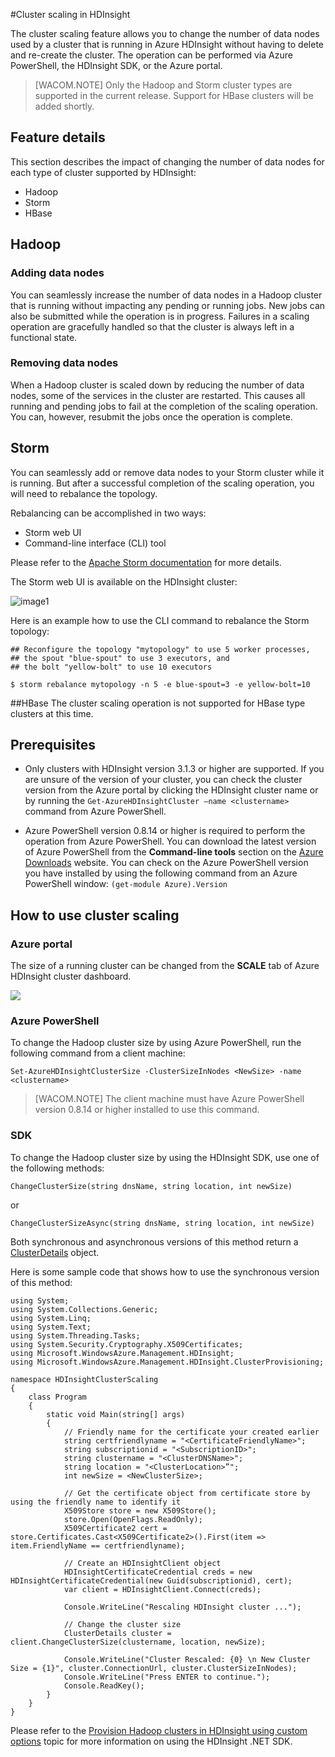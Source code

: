 <properties
   pageTitle="Cluster Scaling in HDInsight | Azure"
   description="Change the number of data nodes in a cluster that is running on HDInsight without having to delete and recreate the cluster."
   services="hdinsight"
   documentationCenter=""
   authors="bradsev"
   manager="paulettm"
   editor="cgronlun"/>

<tags
   ms.service="hdinsight"
   ms.devlang=""
   ms.topic="article"
   ms.tgt_pltfrm="na"
   ms.workload="big-data"
   ms.date="02/18/2015"
   ms.author="bradsev"/>

#Cluster scaling in HDInsight

The cluster scaling feature allows you to change the number of data nodes used by a cluster that is running in Azure HDInsight without having to delete and re-create the cluster. The operation can be performed via Azure PowerShell, the HDInsight SDK, or the Azure portal.

> [WACOM.NOTE] Only the Hadoop and Storm cluster types are supported in the current release. Support for HBase clusters will be added shortly. 

## Feature details
This section describes the impact of changing the number of data nodes for each type of cluster supported by HDInsight:

* Hadoop
* Storm
* HBase 

## Hadoop 

### Adding data nodes
You can seamlessly increase the number of data nodes in a Hadoop cluster that is running without impacting any pending or running jobs. New jobs can also be submitted while the operation is in progress. Failures in a scaling operation are gracefully handled so that the cluster is always left in a functional state.

### Removing data nodes
When a Hadoop cluster is scaled down by reducing the number of data nodes, some of the services in the cluster are restarted. This causes all running and pending jobs to fail at the completion of the scaling operation. You can, however, resubmit the jobs once the operation is complete.

## Storm
You can seamlessly add or remove data nodes to your Storm cluster while it is running. But after a successful completion of the scaling operation, you will need to rebalance the topology.

Rebalancing can be accomplished in two ways:

* Storm web UI
* Command-line interface (CLI) tool 

Please refer to the [Apache Storm documentation](http://storm.apache.org/documentation/Understanding-the-parallelism-of-a-Storm-topology.html) for more details.

The Storm web UI is available on the HDInsight cluster:

![image1](./media/hdinsight-hadoop-cluster-scaling/StormUI.png)

Here is an example how to use the CLI command to rebalance the Storm topology:

	## Reconfigure the topology "mytopology" to use 5 worker processes,
	## the spout "blue-spout" to use 3 executors, and
	## the bolt "yellow-bolt" to use 10 executors

	$ storm rebalance mytopology -n 5 -e blue-spout=3 -e yellow-bolt=10

##HBase
The cluster scaling operation is not supported for HBase type clusters at this time.

## Prerequisites

* Only clusters with HDInsight version 3.1.3 or higher are supported. If you are unsure of the version of your cluster, you can check the cluster version from the Azure portal by clicking the HDInsight cluster name or by running the `Get-AzureHDInsightCluster –name <clustername>` command from Azure PowerShell.

* Azure PowerShell version 0.8.14 or higher is required to perform the operation from Azure PowerShell. You can download the latest version of Azure PowerShell from the **Command-line tools** section on the [Azure Downloads](http://azure.microsoft.com/downloads/) website. You can check on the Azure PowerShell version you have installed by using the following command from an Azure PowerShell window: `(get-module Azure).Version`

## How to use cluster scaling

### Azure portal
The size of a running cluster can be changed from the **SCALE** tab of Azure HDInsight cluster dashboard.

![](http://i.imgur.com/u5Mewwx.png)

### Azure PowerShell
To change the Hadoop cluster size by using Azure PowerShell, run the following command from a client machine:

	Set-AzureHDInsightClusterSize -ClusterSizeInNodes <NewSize> -name <clustername>	

> [WACOM.NOTE] The client machine must have Azure PowerShell version 0.8.14 or higher installed to use this command.

### SDK
To change the Hadoop cluster size by using the HDInsight SDK, use one of the following methods: 

	ChangeClusterSize(string dnsName, string location, int newSize) 

or 

	ChangeClusterSizeAsync(string dnsName, string location, int newSize) 


Both synchronous and asynchronous versions of this method return a [ClusterDetails](http://msdn.microsoft.com/library/microsoft.windowsazure.management.hdinsight.clusterdetails_properties.aspx) object.

Here is some sample code that shows how to use the synchronous version of this method:

	using System;
	using System.Collections.Generic;
	using System.Linq;
	using System.Text;
	using System.Threading.Tasks;
	using System.Security.Cryptography.X509Certificates;
	using Microsoft.WindowsAzure.Management.HDInsight;
	using Microsoft.WindowsAzure.Management.HDInsight.ClusterProvisioning;

	namespace HDInsightClusterScaling
	{
	    class Program
	    {
	        static void Main(string[] args)
	        {
	            // Friendly name for the certificate your created earlier  
	            string certfriendlyname = "<CertificateFriendlyName>";     
	            string subscriptionid = "<SubscriptionID>";
	            string clustername = "<ClusterDNSName>";
	     		string location = "<ClusterLocation>”";
				int newSize = <NewClusterSize>;
	
	            // Get the certificate object from certificate store by using the friendly name to identify it
	            X509Store store = new X509Store();
	            store.Open(OpenFlags.ReadOnly);
	            X509Certificate2 cert = store.Certificates.Cast<X509Certificate2>().First(item => item.FriendlyName == certfriendlyname);
	
	            // Create an HDInsightClient object
	            HDInsightCertificateCredential creds = new HDInsightCertificateCredential(new Guid(subscriptionid), cert);
	            var client = HDInsightClient.Connect(creds);
	
	            Console.WriteLine("Rescaling HDInsight cluster ...");
	
	            // Change the cluster size
	     		ClusterDetails cluster = client.ChangeClusterSize(clustername, location, newSize);
	            
	            Console.WriteLine("Cluster Rescaled: {0} \n New Cluster Size = {1}", cluster.ConnectionUrl, cluster.ClusterSizeInNodes);
	            Console.WriteLine("Press ENTER to continue.");
	            Console.ReadKey();
	        }
	    }
	}


Please refer to the [Provision Hadoop clusters in HDInsight using custom options](hdinsight-provision-clusters.md) topic for more information on using the HDInsight .NET SDK.
